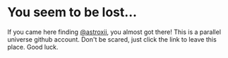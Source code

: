<h1>You seem to be lost...</h1>

If you came here finding [@astroxii](https://github.com/astroxii), you almost got there! This is a parallel universe github account. Don't be scared, just click the link to leave this place. Good luck.

